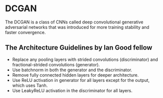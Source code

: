 # DCGAN
The DCGAN is a class of CNNs called deep convolutional generative adversarial networks that was introduced for more training stability and faster convergence.

## The Architecture Guidelines by Ian Good fellow
* Replace any pooling layers with strided convolutions (discriminator) and fractional-strided convolutions (generator).
* Use batchnorm in both the generator and the discriminator.
* Remove fully connected hidden layers for deeper architecture.
* Use ReLU activation in generator for all layers except for the output, which uses Tanh.
* Use LeakyReLU activation in the discriminator for all layers.

